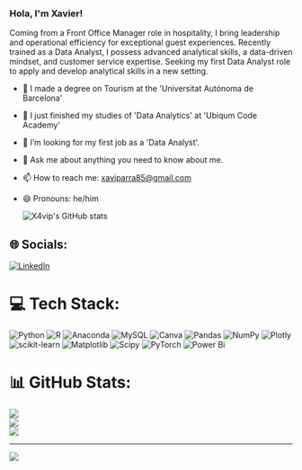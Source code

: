 ### Hola, I'm Xavier!

Coming from a Front Office Manager role in hospitality, I bring leadership and operational efficiency for exceptional guest experiences. Recently trained as a Data Analyst, I possess advanced analytical skills, a data-driven mindset, and customer service expertise. Seeking my first Data Analyst role to apply and develop analytical skills in a new setting.

- 🔭 I made a degree on Tourism at the 'Universitat Autónoma de Barcelona'
- 🌱 I just finished my studies of 'Data Analytics' at 'Ubiqum Code Academy'
- 🤔 I’m looking for my first job as a 'Data Analyst'.
- 💬 Ask me about anything you need to know about me.
- 📫 How to reach me: xaviparra85@gmail.com
- 😄 Pronouns: he/him

  ![X4vip's GitHub stats](https://github-readme-stats.vercel.app/api?username=X4vip&show_icons=true&theme=radical)


## 🌐 Socials:
[![LinkedIn](https://img.shields.io/badge/LinkedIn-%230077B5.svg?logo=linkedin&logoColor=white)](https://linkedin.com/in/XavierParraRamírez) 

# 💻 Tech Stack:
![Python](https://img.shields.io/badge/python-3670A0?style=for-the-badge&logo=python&logoColor=ffdd54) ![R](https://img.shields.io/badge/r-%23276DC3.svg?style=for-the-badge&logo=r&logoColor=white) ![Anaconda](https://img.shields.io/badge/Anaconda-%2344A833.svg?style=for-the-badge&logo=anaconda&logoColor=white) ![MySQL](https://img.shields.io/badge/mysql-%2300000f.svg?style=for-the-badge&logo=mysql&logoColor=white) ![Canva](https://img.shields.io/badge/Canva-%2300C4CC.svg?style=for-the-badge&logo=Canva&logoColor=white) ![Pandas](https://img.shields.io/badge/pandas-%23150458.svg?style=for-the-badge&logo=pandas&logoColor=white) ![NumPy](https://img.shields.io/badge/numpy-%23013243.svg?style=for-the-badge&logo=numpy&logoColor=white) ![Plotly](https://img.shields.io/badge/Plotly-%233F4F75.svg?style=for-the-badge&logo=plotly&logoColor=white) ![scikit-learn](https://img.shields.io/badge/scikit--learn-%23F7931E.svg?style=for-the-badge&logo=scikit-learn&logoColor=white) ![Matplotlib](https://img.shields.io/badge/Matplotlib-%23ffffff.svg?style=for-the-badge&logo=Matplotlib&logoColor=black) ![Scipy](https://img.shields.io/badge/SciPy-%230C55A5.svg?style=for-the-badge&logo=scipy&logoColor=%white) ![PyTorch](https://img.shields.io/badge/PyTorch-%23EE4C2C.svg?style=for-the-badge&logo=PyTorch&logoColor=white) ![Power Bi](https://img.shields.io/badge/power_bi-F2C811?style=for-the-badge&logo=powerbi&logoColor=black)
# 📊 GitHub Stats:
![](https://github-readme-stats.vercel.app/api?username=X4vip&theme=tokyonight&hide_border=false&include_all_commits=true&count_private=true)<br/>
![](https://github-readme-streak-stats.herokuapp.com/?user=X4vip&theme=tokyonight&hide_border=false)<br/>
![](https://github-readme-stats.vercel.app/api/top-langs/?username=X4vip&theme=tokyonight&hide_border=false&include_all_commits=true&count_private=true&layout=compact)

---
[![](https://visitcount.itsvg.in/api?id=X4vip&icon=0&color=0)](https://visitcount.itsvg.in)

